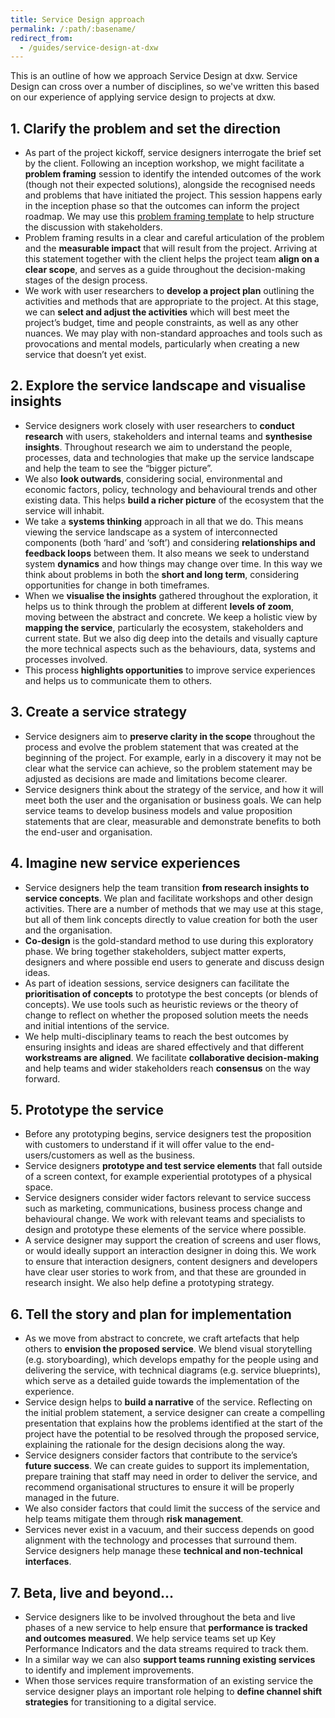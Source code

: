 ```yaml
---
title: Service Design approach
permalink: /:path/:basename/
redirect_from:
  - /guides/service-design-at-dxw
---
```

This is an outline of how we approach Service Design at dxw. Service Design can
cross over a number of disciplines, so we've written this based on our
experience of applying service design to projects at dxw.

## 1. Clarify the problem and set the direction

* As part of the project kickoff, service designers interrogate the brief set by
  the client. Following an inception workshop, we might facilitate a **problem
  framing** session to identify the intended outcomes of the work (though not
  their expected solutions), alongside the recognised needs and problems that
  have initiated the project. This session happens early in the inception phase
  so that the outcomes can inform the project roadmap. We may use this
  [problem framing template](https://docs.google.com/spreadsheets/d/1ygq9oF97XI5VebbchAP422oLo6SigkK_Ts__0TaS0-Y/edit?usp=sharing)
  to help structure the discussion with stakeholders.
* Problem framing results in a clear and careful articulation of the problem and
  the **measurable impact** that will result from the project. Arriving at this
  statement together with the client helps the project team **align on a clear
  scope**, and serves as a guide throughout the decision-making stages of the
  design process.
* We work with user researchers to **develop a project plan** outlining the
  activities and methods that are appropriate to the project. At this stage, we
  can **select and adjust the activities** which will best meet the project’s
  budget, time and people constraints, as well as any other nuances. We may play
  with non-standard approaches and tools such as provocations and mental models,
  particularly when creating a new service that doesn’t yet exist.

## 2. Explore the service landscape and visualise insights

* Service designers work closely with user researchers to **conduct research**
  with users, stakeholders and internal teams and **synthesise insights**.
  Throughout research we aim to understand the people, processes, data and
  technologies that make up the service landscape and help the team to see the
  “bigger picture”.
* We also **look outwards**, considering social, environmental and economic
  factors, policy, technology and behavioural trends and other existing data.
  This helps **build a richer picture** of the ecosystem that the service will
  inhabit.
* We take a **systems thinking** approach in all that we do. This means viewing
  the service landscape as a system of interconnected components (both ‘hard’
  and ‘soft’) and considering **relationships and feedback loops** between them.
  It also means we seek to understand system **dynamics** and how things may
  change over time. In this way we think about problems in both the **short and
  long term**, considering opportunities for change in both timeframes.
* When we **visualise the insights** gathered throughout the exploration, it
  helps us to think through the problem at different **levels of zoom**, moving
  between the abstract and concrete. We keep a holistic view by **mapping the
  service**, particularly the ecosystem, stakeholders and current state. But we
  also dig deep into the details and visually capture the more technical aspects
  such as the behaviours, data, systems and processes involved.
* This process **highlights opportunities** to improve service experiences and
  helps us to communicate them to others.

## 3. Create a service strategy

* Service designers aim to **preserve clarity in the scope** throughout the
  process and evolve the problem statement that was created at the beginning of
  the project. For example, early in a discovery it may not be clear what the
  service can achieve, so the problem statement may be adjusted as decisions are
  made and limitations become clearer.
* Service designers think about the strategy of the service, and how it will
  meet both the user and the organisation or business goals. We can help service
  teams to develop business models and value proposition statements that are
  clear, measurable and demonstrate benefits to both the end-user and
  organisation.

## 4. Imagine new service experiences

* Service designers help the team transition **from research insights to service
  concepts**. We plan and facilitate workshops and other design activities.
  There are a number of methods that we may use at this stage, but all of them
  link concepts directly to value creation for both the user and the
  organisation.
* **Co-design** is the gold-standard method to use during this exploratory
  phase. We bring together stakeholders, subject matter experts, designers and
  where possible end users to generate and discuss design ideas.
* As part of ideation sessions, service designers can facilitate the
  **prioritisation of concepts** to prototype the best concepts (or blends of
  concepts). We use tools such as heuristic reviews or the theory of change to
  reflect on whether the proposed solution meets the needs and initial
  intentions of the service.
* We help multi-disciplinary teams to reach the best outcomes by ensuring
  insights and ideas are shared effectively and that different **workstreams are
  aligned**. We facilitate **collaborative decision-making** and help teams and
  wider stakeholders reach **consensus** on the way forward.

## 5. Prototype the service

* Before any prototyping begins, service designers test the proposition with
  customers to understand if it will offer value to the end-users/customers as
  well as the business.
* Service designers **prototype and test service elements** that fall outside of
  a screen context, for example experiential prototypes of a physical space.
* Service designers consider wider factors relevant to service success such as
  marketing, communications, business process change and behavioural change. We
  work with relevant teams and specialists to design and prototype these
  elements of the service where possible.
* A service designer may support the creation of screens and user flows, or
  would ideally support an interaction designer in doing this. We work to ensure
  that interaction designers, content designers and developers have clear user
  stories to work from, and that these are grounded in research insight. We also
  help define a prototyping strategy.

## 6. Tell the story and plan for implementation

* As we move from abstract to concrete, we craft artefacts that help others to
  **envision the proposed service**. We blend visual storytelling (e.g.
  storyboarding), which develops empathy for the people using and delivering the
  service, with technical diagrams (e.g. service blueprints), which serve as a
  detailed guide towards the implementation of the experience.
* Service design helps to **build a narrative** of the service. Reflecting on
  the initial problem statement, a service designer can create a compelling
  presentation that explains how the problems identified at the start of the
  project have the potential to be resolved through the proposed service,
  explaining the rationale for the design decisions along the way.
* Service designers consider factors that contribute to the service’s **future
  success**. We can create guides to support its implementation, prepare
  training that staff may need in order to deliver the service, and recommend
  organisational structures to ensure it will be properly managed in the future.
* We also consider factors that could limit the success of the service and help
  teams mitigate them through **risk management**.
* Services never exist in a vacuum, and their success depends on good alignment
  with the technology and processes that surround them. Service designers help
  manage these **technical and non-technical interfaces**.

## 7. Beta, live and beyond…

* Service designers like to be involved throughout the beta and live phases of a
  new service to help ensure that **performance is tracked and outcomes
  measured**. We help service teams set up Key Performance Indicators and the
  data streams required to track them.
* In a similar way we can also **support teams running existing services** to
  identify and implement improvements.
* When those services require transformation of an existing service the service
  designer plays an important role helping to **define channel shift
  strategies** for transitioning to a digital service.